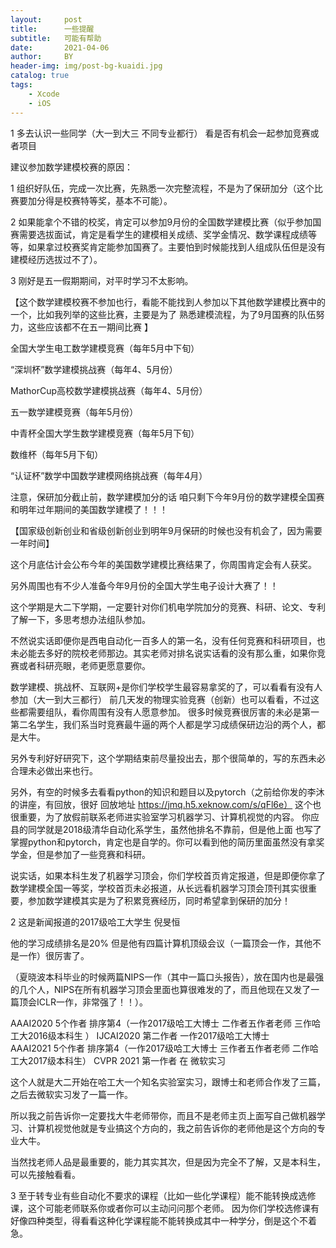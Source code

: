 ```yaml
---
layout:     post
title:      一些提醒
subtitle:   可能有帮助
date:       2021-04-06
author:     BY
header-img: img/post-bg-kuaidi.jpg
catalog: true
tags:
    - Xcode
    - iOS
---
```

1 多去认识一些同学（大一到大三 不同专业都行） 看是否有机会一起参加竞赛或者项目
 
建议参加数学建模校赛的原因：

1 组织好队伍，完成一次比赛，先熟悉一次完整流程，不是为了保研加分（这个比赛要加分得是校赛特等奖，基本不可能）。

2 如果能拿个不错的校奖，肯定可以参加9月份的全国数学建模比赛（似乎参加国赛需要选拔面试，肯定是看学生的建模相关成绩、奖学金情况、数学课程成绩等等，如果拿过校赛奖肯定能参加国赛了。主要怕到时候能找到人组成队伍但是没有建模经历选拔过不了）。

3 刚好是五一假期期间，对平时学习不太影响。


【这个数学建模校赛不参加也行，看能不能找到人参加以下其他数学建模比赛中的一个，比如我列举的这些比赛，主要是为了
熟悉建模流程，为了9月国赛的队伍努力，这些应该都不在五一期间比赛 】

全国大学生电工数学建模竞赛（每年5月中下旬）

“深圳杯”数学建模挑战赛（每年4、5月份）

MathorCup高校数学建模挑战赛（每年4、5月份）

五一数学建模竞赛（每年5月份）

中青杯全国大学生数学建模竞赛（每年5月下旬）

数维杯（每年5月下旬）

“认证杯”数学中国数学建模网络挑战赛（每年4月）



注意，保研加分截止前，数学建模加分的话 咱只剩下今年9月份的数学建模全国赛和明年过年期间的美国数学建模了！！！

【国家级创新创业和省级创新创业到明年9月保研的时候也没有机会了，因为需要一年时间】

这个月底估计会公布今年的美国数学建模比赛结果了，你周围肯定会有人获奖。

另外周围也有不少人准备今年9月份的全国大学生电子设计大赛了！！


这个学期是大二下学期，一定要针对你们机电学院加分的竞赛、科研、论文、专利了解一下，多思考想办法组队参加。

不然说实话即便你是西电自动化一百多人的第一名，没有任何竞赛和科研项目，也未必能去多好的院校老师那边。其实老师对排名说实话看的没有那么重，如果你竞赛或者科研亮眼，老师更愿意要你。

数学建模、挑战杯、互联网+是你们学校学生最容易拿奖的了，可以看看有没有人参加（大一到大三都行）
前几天发的物理实验竞赛（创新）也可以看看，不过这些都需要组队，看你周围有没有人愿意参加。
很多时候竞赛很厉害的未必是第一第二名学生，我们系当时竞赛最牛逼的两个人都是学习成绩保研边沿的两个人，都是大牛。


另外专利好好研究下，这个学期结束前尽量投出去，那个很简单的，写的东西未必合理未必做出来也行。

另外，有空的时候多去看看python的知识和题目以及pytorch（之前给你发的李沐的讲座，有回放，很好  回放地址 https://jmq.h5.xeknow.com/s/qFl6e）
这个也很重要，为了放假前联系老师进实验室学习机器学习、计算机视觉的内容。
你应县的同学就是2018级清华自动化系学生，虽然他排名不靠前，但是他上面
也写了掌握python和pytorch，肯定也是自学的。你可以看到他的简历里面虽然没有拿奖学金，但是参加了一些竞赛和科研。

说实话，如果本科生发了机器学习顶会，你们学校首页肯定报道，但是即便你拿了数学建模全国一等奖，学校首页未必报道，从长远看机器学习顶会顶刊其实很重要，参加数学建模其实是为了积累竞赛经历，同时希望拿到保研的加分！

2 这是新闻报道的2017级哈工大学生 倪旻恒

他的学习成绩排名是20% 但是他有四篇计算机顶级会议（一篇顶会一作，其他不是一作）很厉害了。

（夏晓波本科毕业的时候两篇NIPS一作（其中一篇口头报告），放在国内也是最强的几个人，NIPS在所有机器学习顶会里面也算很难发的了，而且他现在又发了一篇顶会ICLR一作，非常强了！！）。

AAAI2020 5个作者 排序第4（一作2017级哈工大博士 二作者五作者老师 三作哈工大2016级本科生 ）
IJCAI2020 第二作者 一作2017级哈工大博士  
AAAI2021 5个作者 排序第4（一作2017级哈工大博士 三作者五作者老师 二作哈工大2017级本科生）
CVPR 2021 第一作者 在 微软实习

这个人就是大二开始在哈工大一个知名实验室实习，跟博士和老师合作发了三篇，之后去微软实习发了一篇一作。

所以我之前告诉你一定要找大牛老师带你，而且不是老师主页上面写自己做机器学习、计算机视觉他就是专业搞这个方向的，我之前告诉你的老师他是这个方向的专业大牛。

当然找老师人品是最重要的，能力其实其次，但是因为完全不了解，又是本科生，可以先接触看看。

3 至于转专业有些自动化不要求的课程（比如一些化学课程）能不能转换成选修课，这个可能老师联系你或者你可以主动问问那个老师。
因为你们学校选修课有好像四种类型，得看看这种化学课程能不能转换成其中一种学分，倒是这个不着急。

